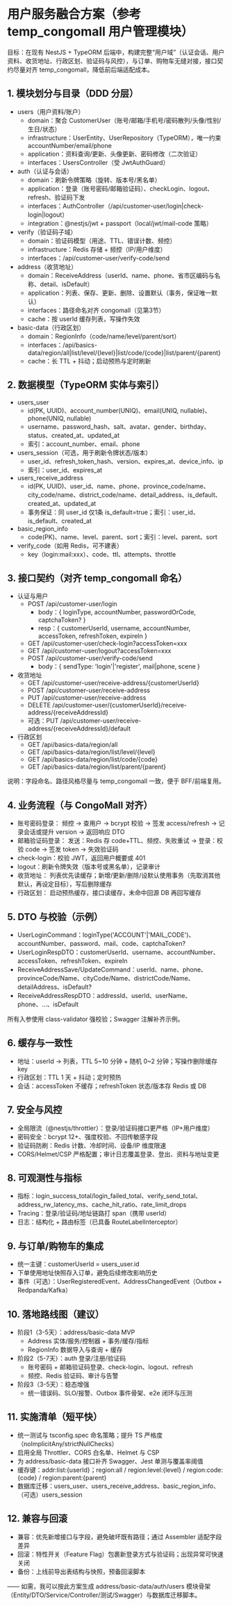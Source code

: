 # 用户服务融合方案（参考 temp_congomall 用户管理模块）

目标：在现有 NestJS + TypeORM 后端中，构建完整“用户域”（认证会话、用户资料、收货地址、行政区划、验证码与风控），与订单、购物车无缝对接，接口契约尽量对齐 temp_congomall，降低前后端适配成本。

## 1. 模块划分与目录（DDD 分层）

- users（用户资料/账户）
  - domain：聚合 CustomerUser（账号/邮箱/手机号/密码散列/头像/性别/生日/状态）
  - infrastructure：UserEntity、UserRepository（TypeORM），唯一约束 accountNumber/email/phone
  - application：资料查询/更新、头像更新、密码修改（二次验证）
  - interfaces：UsersController（受 JwtAuthGuard）
- auth（认证与会话）
  - domain：刷新令牌策略（旋转、版本号/黑名单）
  - application：登录（账号密码/邮箱验证码）、checkLogin、logout、refresh、验证码下发
  - interfaces：AuthController（/api/customer-user/login|check-login|logout）
  - integration：@nestjs/jwt + passport（local/jwt/mail-code 策略）
- verify（验证码子域）
  - domain：验证码模型（用途、TTL、错误计数、频控）
  - infrastructure：Redis 存储 + 频控（IP/用户维度）
  - interfaces：/api/customer-user/verify-code/send
- address（收货地址）
  - domain：ReceiveAddress（userId、name、phone、省市区编码与名称、detail、isDefault）
  - application：列表、保存、更新、删除、设置默认（事务，保证唯一默认）
  - interfaces：路径命名对齐 congomall（见第3节）
  - cache：按 userId 缓存列表，写操作失效
- basic-data（行政区划）
  - domain：RegionInfo（code/name/level/parent/sort）
  - interfaces：/api/basics-data/region/all|list/level/{level}|list/code/{code}|list/parent/{parent}
  - cache：长 TTL + 抖动；启动预热与定时刷新

## 2. 数据模型（TypeORM 实体与索引）

- users_user
  - id(PK, UUID)、account_number(UNIQ)、email(UNIQ, nullable)、phone(UNIQ, nullable)
  - username、password_hash、salt、avatar、gender、birthday、status、created_at、updated_at
  - 索引：account_number、email、phone
- users_session（可选，用于刷新令牌状态/版本）
  - user_id、refresh_token_hash、version、expires_at、device_info、ip
  - 索引：user_id、expires_at
- users_receive_address
  - id(PK, UUID)、user_id、name、phone、province_code/name、city_code/name、district_code/name、detail_address、is_default、created_at、updated_at
  - 事务保证：同 user_id 仅1条 is_default=true；索引：user_id、is_default、created_at
- basic_region_info
  - code(PK)、name、level、parent、sort；索引：level、parent、sort
- verify_code（如用 Redis，可不建表）
  - key（login:mail:xxx）、code、ttl、attempts、throttle

## 3. 接口契约（对齐 temp_congomall 命名）

- 认证与用户
  - POST /api/customer-user/login
    - body：{ loginType, accountNumber, passwordOrCode, captchaToken? }
    - resp：{ customerUserId, username, accountNumber, accessToken, refreshToken, expireIn }
  - GET /api/customer-user/check-login?accessToken=xxx
  - GET /api/customer-user/logout?accessToken=xxx
  - POST /api/customer-user/verify-code/send
    - body：{ sendType: 'login'|'register', mail|phone, scene }
- 收货地址
  - GET    /api/customer-user/receive-address/{customerUserId}
  - POST   /api/customer-user/receive-address
  - PUT    /api/customer-user/receive-address
  - DELETE /api/customer-user/{customerUserId}/receive-address/{receiveAddressId}
  - 可选：PUT /api/customer-user/receive-address/{receiveAddressId}/default
- 行政区划
  - GET /api/basics-data/region/all
  - GET /api/basics-data/region/list/level/{level}
  - GET /api/basics-data/region/list/code/{code}
  - GET /api/basics-data/region/list/parent/{parent}

说明：字段命名、路径风格尽量与 temp_congomall 一致，便于 BFF/前端复用。

## 4. 业务流程（与 CongoMall 对齐）

- 账号密码登录：
  频控 → 查用户 → bcrypt 校验 → 签发 access/refresh → 记录会话或提升 version → 返回响应 DTO
- 邮箱验证码登录：
  发送：Redis 存 code+TTL、频控、失败重试 → 登录：校验 code → 签发 token → 失效验证码
- check-login：校验 JWT，返回用户概要或 401
- logout：刷新令牌失效（版本号或黑名单），记录审计
- 收货地址：
  列表优先读缓存；新增/更新/删除/设默认使用事务（先取消其他默认，再设定目标），写后删除缓存
- 行政区划：
  启动预热缓存，接口读缓存，未命中回源 DB 再回写缓存

## 5. DTO 与校验（示例）

- UserLoginCommand：loginType('ACCOUNT'|'MAIL_CODE')、accountNumber、password、mail、code、captchaToken?
- UserLoginRespDTO：customerUserId、username、accountNumber、accessToken、refreshToken、expireIn
- ReceiveAddressSave/UpdateCommand：userId、name、phone、provinceCode/Name、cityCode/Name、districtCode/Name、detailAddress、isDefault?
- ReceiveAddressRespDTO：addressId、userId、userName、phone、…、isDefault

所有入参使用 class-validator 强校验；Swagger 注解补齐示例。

## 6. 缓存与一致性

- 地址：userId → 列表，TTL 5~10 分钟 + 随机 0~2 分钟；写操作删除缓存 key
- 行政区划：TTL 1 天 + 抖动；定时预热
- 会话：accessToken 不缓存；refreshToken 状态/版本存 Redis 或 DB

## 7. 安全与风控

- 全局限流（@nestjs/throttler）：登录/验证码接口更严格（IP+用户维度）
- 密码安全：bcrypt 12+、强度校验、不回传敏感字段
- 验证码防刷：Redis 计数、冷却时间、设备/IP 维度限速
- CORS/Helmet/CSP 严格配置；审计日志覆盖登录、登出、资料与地址变更

## 8. 可观测性与指标

- 指标：login_success_total/login_failed_total、verify_send_total、address_rw_latency_ms、cache_hit_ratio、rate_limit_drops
- Tracing：登录/验证码/地址链路打 span（携带 userId）
- 日志：结构化 + 路由标签（已具备 RouteLabelInterceptor）

## 9. 与订单/购物车的集成

- 统一主键：customerUserId = users_user.id
- 下单使用地址快照存入订单，避免后续修改影响历史
- 事件（可选）：UserRegisteredEvent、AddressChangedEvent（Outbox + Redpanda/Kafka）

## 10. 落地路线图（建议）

- 阶段1（3-5天）：address/basic-data MVP
  - Address 实体/服务/控制器 + 事务/缓存/指标
  - RegionInfo 数据导入与查询 + 缓存
- 阶段2（5-7天）：auth 登录/注册/验证码
  - 账号密码 + 邮箱验证码登录、check-login、logout、refresh
  - 频控、Redis 验证码、审计与告警
- 阶段3（3-5天）：稳态增强
  - 统一错误码、SLO/报警、Outbox 事件骨架、e2e 闭环与压测

## 11. 实施清单（短平快）

- 统一测试与 tsconfig.spec 命名策略；提升 TS 严格度（noImplicitAny/strictNullChecks）
- 启用全局 Throttler、CORS 白名单、Helmet 与 CSP
- 为 address/basic-data 接口补齐 Swagger、Jest 单测与覆盖率阈值
- 缓存键：addr:list:{userId}；region:all / region:level:{level} / region:code:{code} / region:parent:{parent}
- 数据库迁移：users_user、users_receive_address、basic_region_info、（可选）users_session

## 12. 兼容与回滚

- 兼容：优先新增接口与字段，避免破坏既有路径；通过 Assembler 适配字段差异
- 回滚：特性开关（Feature Flag）包裹新登录方式与验证码；出现异常可快速关闭
- 备份：上线前导出表结构与快照，预备回滚脚本

——
如需，我可以按此方案生成 address/basic-data/auth/users 模块骨架（Entity/DTO/Service/Controller/测试/Swagger）与数据库迁移脚本。